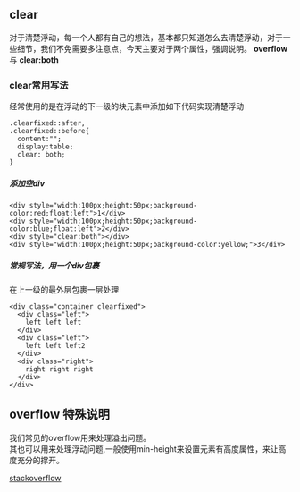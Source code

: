 ## clear

对于清楚浮动，每一个人都有自己的想法，基本都只知道怎么去清楚浮动，对于一些细节，我们不免需要多注意点，今天主要对于两个属性，强调说明。
**overflow** 与 **clear:both**

### clear常用写法

经常使用的是在浮动的下一级的块元素中添加如下代码实现清楚浮动

```
.clearfixed::after,
.clearfixed::before{
  content:"";
  display:table;
  clear: both;
}
```

##### 添加空div

```
<div style="width:100px;height:50px;background-color:red;float:left">1</div>
<div style="width:100px;height:50px;background-color:blue;float:left">2</div>
<div style="clear:both"></div>
<div style="width:100px;height:50px;background-color:yellow;">3</div>
```

##### 常规写法，用一个div包裹

在上一级的最外层包裹一层处理

```
<div class="container clearfixed">
  <div class="left">
    left left left
  </div>
  <div class="left">
    left left left2
  </div>
  <div class="right">
    right right right
  </div>
</div>
```

## overflow 特殊说明

我们常见的overflow用来处理溢出问题。  
其也可以用来处理浮动问题,一般使用min-height来设置元素有高度属性，来让高度充分的撑开。



[stackoverflow](http://stackoverflow.com/questions/8554043/what-is-a-clearfix)
